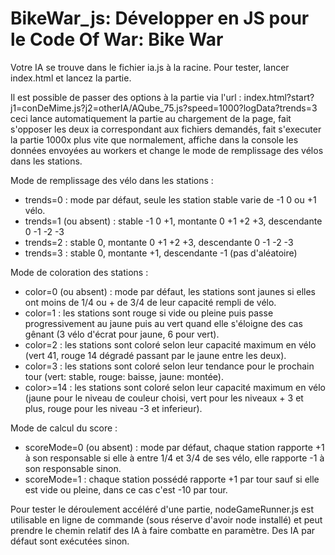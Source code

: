 BikeWar_js: Développer en JS pour le Code Of War: Bike War
==========================================================

Votre IA se trouve dans le fichier ia.js à la racine.
Pour tester, lancer index.html et lancez la partie.

Il est possible de passer des options à la partie via l'url :
  index.html?start?j1=conDeMime.js?j2=otherIA/AQube_75.js?speed=1000?logData?trends=3
ceci lance automatiquement la partie au chargement de la page, fait s'opposer les deux ia correspondant aux fichiers demandés, fait s'executer la partie 1000x plus vite que normalement, affiche dans la console les données envoyées au workers et change le mode de remplissage des vélos dans les stations.

Mode de remplissage des vélo dans les stations :

- trends=0 : mode par défaut, seule les station stable varie de -1 0 ou +1 vélo.
- trends=1 (ou absent) : stable -1 0 +1, montante 0 +1 +2 +3, descendante 0 -1 -2 -3
- trends=2 : stable 0, montante 0 +1 +2 +3, descendante 0 -1 -2 -3
- trends=3 : stable 0, montante +1, descendante -1 (pas d'aléatoire)

Mode de coloration des stations :

- color=0 (ou absent) : mode par défaut, les stations sont jaunes si elles ont moins de 1/4 ou + de 3/4 de leur capacité rempli de vélo.
- color=1 : les stations sont rouge si vide ou pleine puis passe progressivement au jaune puis au vert quand elle s'éloigne des cas gênant (3 vélo d'écrat pour jaune, 6 pour vert).
- color=2 : les stations sont coloré selon leur capacité maximum en vélo (vert 41, rouge 14 dégradé passant par le jaune entre les deux).
- color=3 : les stations sont coloré selon leur tendance pour le prochain tour (vert: stable, rouge: baisse, jaune: montée).
- color>=14 : les stations sont coloré selon leur capacité maximum en vélo (jaune pour le niveau de couleur choisi, vert pour les niveaux + 3 et plus, rouge pour les niveau -3 et inferieur).

Mode de calcul du score :

- scoreMode=0 (ou absent) : mode par défaut, chaque station rapporte +1 à son responsable si elle à entre 1/4 et 3/4 de ses vélo, elle rapporte -1 à son responsable sinon.
- scoreMode=1 : chaque station possédé rapporte +1 par tour sauf si elle est vide ou pleine, dans ce cas c'est -10 par tour.

Pour tester le déroulement accéléré d'une partie, nodeGameRunner.js est utilisable en ligne de commande (sous réserve d'avoir node installé) et peut prendre le chemin relatif des IA à faire combatte en paramètre. Des IA par défaut sont exécutées sinon.
